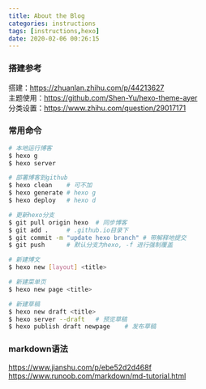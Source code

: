 ```yaml
---
title: About the Blog
categories: instructions
tags: [instructions,hexo]
date: 2020-02-06 00:26:15
---
```


### 搭建参考

搭建：<https://zhuanlan.zhihu.com/p/44213627>  
主题使用：<https://github.com/Shen-Yu/hexo-theme-ayer>  
分类设置：<https://www.zhihu.com/question/29017171>

### 常用命令

``` bash
# 本地运行博客
$ hexo g
$ hexo server 

# 部署博客到github
$ hexo clean    # 可不加
$ hexo generate # hexo g
$ hexo deploy   # hexo d

# 更新hexo分支
$ git pull origin hexo  # 同步博客
$ git add .     # .github.io目录下
$ git commit -m "update hexo branch" # 带解释地提交
$ git push      # 默认分支为hexo, -f 进行强制覆盖

# 新建博文
$ hexo new [layout] <title>

# 新建菜单页
$ hexo new page <title>

# 新建草稿
$ hexo new draft <title>
$ hexo server --draft   # 预览草稿
$ hexo publish draft newpage    # 发布草稿
```

### markdown语法

<https://www.jianshu.com/p/ebe52d2d468f>  
<https://www.runoob.com/markdown/md-tutorial.html>